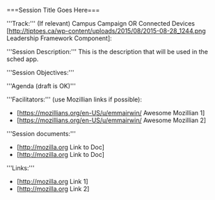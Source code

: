 ===Session Title Goes Here===


'''Track:''' (If relevant) Campus Campaign OR Connected Devices
[http://tiptoes.ca/wp-content/uploads/2015/08/2015-08-28_1244.png Leadership Framework Component]: 

'''Session Description:'''
This is the description that will be used in the sched app.

'''Session Objectives:'''

'''Agenda (draft is OK)'''

'''Facilitators:''' (use Mozillian links if possible):

* [https://mozillians.org/en-US/u/emmairwin/ Awesome Mozillian 1]
* [https://mozillians.org/en-US/u/emmairwin/ Awesome Mozillian 2] 

'''Session documents:'''

* [http://mozilla.org Link to Doc]
* [http://mozilla.org Link to Doc]

'''Links:'''

* [http://mozilla.org Link 1]
* [http://mozilla.org Link 2]
